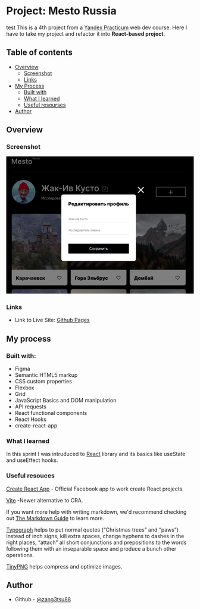 # Project: Mesto Russia
test
This is a 4th project from a [Yandex Practicum](https://practicum.yandex.ru/) web dev course. Here I have to take my project and refactor it into **React-based project**.

## Table of contents

- [Overview](#overview)
  - [Screenshot](#screenshot)
  - [Links](#links)
- [My Process](#my-process)
  - [Built with](#built-with)
  - [What I learned](#what-i-learned)
  - [Useful resourses](#useful-resouces)
- [Author](#author)

## Overview

### Screenshot

![](./src/images/mesto_screenshot.png)

### Links

- Link to Live Site: [Github Pages](https://zang3tsu88.github.io/mesto-react/)

## My process

### Built with:

- Figma
- Semantic HTML5 markup
- CSS custom properties
- Flexbox
- Grid
- JavaScript Basics and DOM manipulation
- API requests
- React functional components
- React Hooks
- create-react-app

### What I learned

In this sprint I was intruduced to [React](react.dev) library and its basics like useState and useEffect hooks.

### Useful resouces

[Create React App](https://create-react-app.dev/) - Official Facebook app to work create React projects.

[Vite](https://vitejs.dev/) -Newer alternative to CRA.

If you want more help with writing markdown, we'd recommend checking out [The Markdown Guide](https://www.markdownguide.org/) to learn more.

[Typograph](https://www.artlebedev.ru/typograf/) helps to put normal quotes (“Christmas trees” and “paws”) instead of inch signs, kill extra spaces, change hyphens to dashes in the right places, “attach” all short conjunctions and prepositions to the words following them with an inseparable space and produce a bunch other operations.

[TinyPNG](https://tinypng.com/) helps compress and optimize images.

## Author

- Github - [@zang3tsu88](https://github.com/zang3tsu88)
